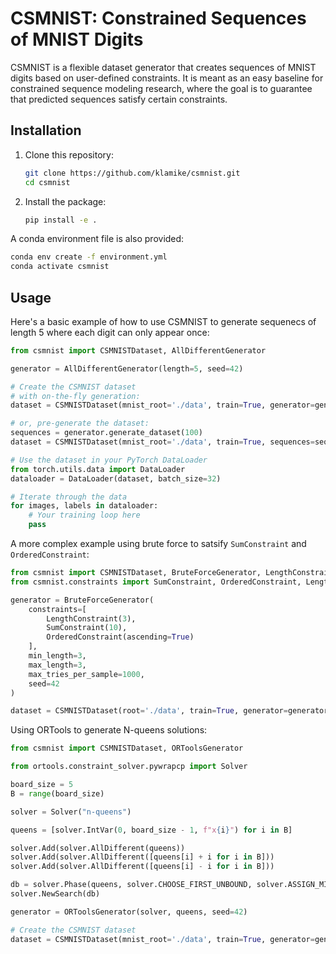 # CSMNIST: Constrained Sequences of MNIST Digits
CSMNIST is a flexible dataset generator that creates sequences of MNIST digits
based on user-defined constraints. It is meant as an easy baseline for
constrained sequence modeling research, where the goal is to guarantee that
predicted sequences satisfy certain constraints.

## Installation
1. Clone this repository:
   ```sh
   git clone https://github.com/klamike/csmnist.git
   cd csmnist
   ```

2. Install the package:
   ```sh
   pip install -e .
   ```

A conda environment file is also provided:
   ```sh
   conda env create -f environment.yml
   conda activate csmnist
   ```


## Usage

Here's a basic example of how to use CSMNIST to generate sequenecs of length 5 
where each digit can only appear once:

```python
from csmnist import CSMNISTDataset, AllDifferentGenerator

generator = AllDifferentGenerator(length=5, seed=42)

# Create the CSMNIST dataset
# with on-the-fly generation:
dataset = CSMNISTDataset(mnist_root='./data', train=True, generator=generator)

# or, pre-generate the dataset:
sequences = generator.generate_dataset(100)
dataset = CSMNISTDataset(mnist_root='./data', train=True, sequences=sequences)

# Use the dataset in your PyTorch DataLoader
from torch.utils.data import DataLoader
dataloader = DataLoader(dataset, batch_size=32)

# Iterate through the data
for images, labels in dataloader:
    # Your training loop here
    pass
```

A more complex example using brute force to satsify `SumConstraint` and `OrderedConstraint`:

```python
from csmnist import CSMNISTDataset, BruteForceGenerator, LengthConstraint
from csmnist.constraints import SumConstraint, OrderedConstraint, LengthConstraint

generator = BruteForceGenerator(
    constraints=[
        LengthConstraint(3),
        SumConstraint(10),
        OrderedConstraint(ascending=True)
    ],
    min_length=3,
    max_length=3,
    max_tries_per_sample=1000,
    seed=42
)

dataset = CSMNISTDataset(root='./data', train=True, generator=generator)
```


Using ORTools to generate N-queens solutions:

```python
from csmnist import CSMNISTDataset, ORToolsGenerator

from ortools.constraint_solver.pywrapcp import Solver

board_size = 5
B = range(board_size)

solver = Solver("n-queens")

queens = [solver.IntVar(0, board_size - 1, f"x{i}") for i in B]

solver.Add(solver.AllDifferent(queens))
solver.Add(solver.AllDifferent([queens[i] + i for i in B]))
solver.Add(solver.AllDifferent([queens[i] - i for i in B]))

db = solver.Phase(queens, solver.CHOOSE_FIRST_UNBOUND, solver.ASSIGN_MIN_VALUE)
solver.NewSearch(db)

generator = ORToolsGenerator(solver, queens, seed=42)

# Create the CSMNIST dataset
dataset = CSMNISTDataset(mnist_root='./data', train=True, generator=generator)
```
